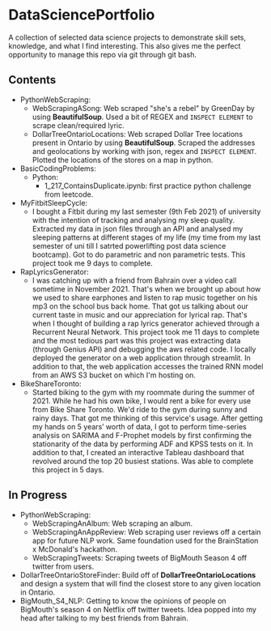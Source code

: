 # DataSciencePortfolio
A collection of selected data science projects to demonstrate skill sets, knowledge, and what I find interesting. This also gives me the perfect opportunity to manage this repo via git through git bash.

## Contents
- PythonWebScraping:
  - WebScrapingASong: Web scraped "she's a rebel" by GreenDay by using **BeautifulSoup**. Used a bit of REGEX and `INSPECT ELEMENT` to scrape clean/required lyric.
  - DollarTreeOntarioLocations: Web scraped Dollar Tree locations present in Ontario by using **BeautifulSoup**. Scraped the addresses and geolocations by working with json, regex and `INSPECT ELEMENT`. Plotted the locations of the stores on a map in python.
- BasicCodingProblems:
  - Python:
    - 1_217_ContainsDuplicate.ipynb: first practice python challenge from leetcode. 
- MyFitbitSleepCycle:
  - I bought a Fitbit during my last semester (9th Feb 2021) of university with the intention of tracking and analysing my sleep quality. Extracted my data in json files through an API and analysed my sleeping patterns at different stages of my life (my time from my last semester of uni till I satrted powerlifting post data science bootcamp). Got to do parametric and non parametric tests. This project took me 9 days to complete.
- RapLyricsGenerator:
  - I was catching up with a friend from Bahrain over a video call sometime in November 2021. That's when we brought up about how we used to share earphones and listen to rap music together on his mp3 on the school bus back home. That got us talking about our current taste in music and our appreciation for lyrical rap. That's when I thought of building a rap lyrics generator achieved through a Recurrent Neural Network. This project took me 11 days to complete and the most tedious part was this project was extracting data (through Genius API) and debugging the aws related code. I locally deployed the generator on a web application through streamlit. In addition to that, the web application accesses the trained RNN model from an AWS S3 bucket on which I'm hosting on. 
- BikeShareToronto:
  - Started biking to the gym with my roommate during the summer of 2021. While he had his own bike, I would rent a bike for every use from Bike Share Toronto. We'd ride to the gym during sunny and rainy days. That got me thinking of this service's usage. After getting my hands on 5 years’ worth of data, I got to perform time-series analysis on SARIMA and F-Prophet models by first confirming the stationarity of the data by performing ADF and KPSS tests on it. In addition to that, I created an interactive Tableau dashboard that revolved around the top 20 busiest stations. Was able to complete this project in 5 days. 

## In Progress
- PythonWebScraping:
  - WebScrapingAnAlbum: Web scraping an album.
  - WebScrapingAnAppReview: Web scraping user reviews off a certain app for future NLP work. Same foundation used for the BrainStation x McDonald's hackathon.
  - WebScrapingTweets: Scraping tweets of BigMouth Season 4 off twitter from users.
- DollarTreeOntarioStoreFinder: Build off of **DollarTreeOntarioLocations** and design a system that will find the closest store to any given location in Ontario.
- BigMouth_S4_NLP: Getting to know the opinions of people on BigMouth's season 4 on Netflix off twitter tweets. Idea popped into my head after talking to my best friends from Bahrain.
